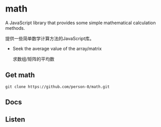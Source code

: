 # math
A JavaScript library that provides some simple mathematical calculation methods. 

提供一些简单数学计算方法的JavaScript库。
- Seek the average value of the array/matrix 

  求数组/矩阵的平均数
## Get math
`git clone https://github.com/person-0/math.git`
## Docs

## Listen
